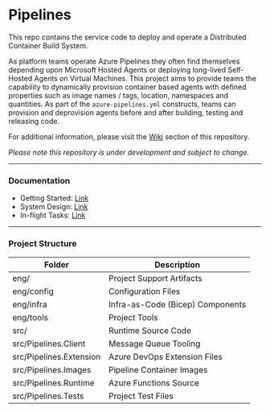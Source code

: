 # Pipelines

This repo contains the service code to deploy and operate a Distributed Container Build System.

As platform teams operate Azure Pipelines they often find themselves depending upon Microsoft Hosted Agents or deploying long-lived Self-Hosted Agents on Virtual Machines. This project aims to provide teams the capability to dynamically provision container based agents with defined properties such as image names / tags, location, namespaces and quantities. As part of the `azure-pipelines.yml` constructs, teams can provision and deprovision agents before and after building, testing and releasing code.

For additional information, please visit the [Wiki](https://github.com/ljtill/pipelines/wiki) section of this repository.

_Please note this repository is under development and subject to change._

---

### Documentation

- Getting Started: [Link](https://github.com/ljtill/pipelines/wiki/getting-started)
- System Design: [Link](https://github.com/ljtill/pipelines/wiki/system-design)
- In-flight Tasks: [Link](https://github.com/ljtill/pipelines/wiki/tasks)

---

### Project Structure

| Folder                  | Description                      |
| ----------------------- | -------------------------------- |
| eng/                    | Project Support Artifacts        |
| eng/config              | Configuration Files              |
| eng/infra               | Infra-as-Code (Bicep) Components |
| eng/tools               | Project Tools                    |
| src/                    | Runtime Source Code              |
| src/Pipelines.Client    | Message Queue Tooling            |
| src/Pipelines.Extension | Azure DevOps Extension Files     |
| src/Pipelines.Images    | Pipeline Container Images        |
| src/Pipelines.Runtime   | Azure Functions Source           |
| src/Pipelines.Tests     | Project Test Files               |
